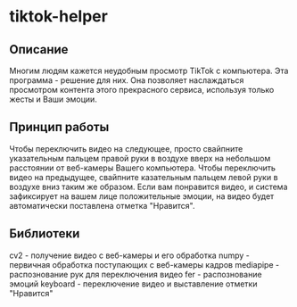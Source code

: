 # tiktok-helper
## Описание
Многим людям кажется неудобным просмотр TikTok с компьютера. Эта программа - решение для них. Она позволяет наслаждаться просмотром контента этого прекрасного сервиса, используя только жесты и Ваши эмоции. 
## Принцип работы
Чтобы переключить видео на следующее, просто свайпните указательным пальцем правой руки в воздухе вверх на небольшом расстоянии от веб-камеры Вашего компьютера. Чтобы переключить видео на предыдущее, свайпните казательным пальцем левой руки в воздухе вниз таким же образом. Если вам понравится видео, и система зафиксирует на вашем лице положительные эмоции, на видео будет автоматически поставлена отметка "Нравится".
## Библиотеки
cv2 - получение видео с веб-камеры и его обработка
numpy - первичная обработка поступающих с веб-камеры кадров
mediapipe - распознование рук для переключения видео
fer - распознование эмоций 
keyboard - переключение видео и выставление отметки "Нравится"
